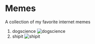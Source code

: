 # Memes

A collection of my favorite internet memes

 1. dogscience ![dogscience](https://raw.githubusercontent.com/pinkode/memes/master/resources/dogscience.jpg)
 1. shipit ![shipit](https://raw.githubusercontent.com/pinkode/memes/master/resources/shipit.jpg)

